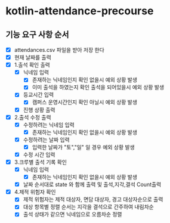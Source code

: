 # kotlin-attendance-precourse

## 기능 요구 사항 순서
- [x] attendances.csv 파일을 받아 저장 한다
- [x] 현재 날짜를 출력
- [x] 1.출석 확인 출력
  - [x] 닉네임 입력
    - [x] 존재하는 닉네임인지 확인 없을시 예외 상황 발생
    - [x] 이미 출석을 하였는지 확인 출석을 되어있을시 예외 상황 발생 
  - [x] 등교시간 입력
    -[x] 캠퍼스 운영시간인지 확인 아닐시 예외 상황 발생 
  - [x] 진행 상황 출력
- [x] 2.출석 수정 출력
  - [x] 수정하려는 닉네임 입력
    - [x] 존재하는 닉네임인지 확인 없을시 예외 상황 발생
  - [x] 수정하려는 날짜 입력
    - [x] 입력한 날짜가 "토","일" 일 경우 예외 상황 발생
  - [x] 수정 시간 입력
- [x] 3.크루별 출석 기록 확인
  - [x] 닉네임 입력
    - [x] 존재하는 닉네임인지 확인 없을시 예외 상황 발생
  - [x] 날짜 순서대로 state 와 함께 출력 및 출석,지각,결석 Count출력
- [x] 4.제적 위험자 확인
  - [x] 제적 위험자는 제적 대상자, 면담 대상자, 경고 대상자순으로 출력
  - [x] 대상 항목별 정렬 순서는 지각을 결석으로 간주하여 내림차순
  - [x] 출석 상태가 같으면 닉네임으로 오름차순 정렬